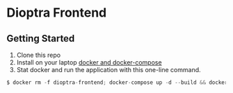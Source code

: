 # Dioptra Frontend

## Getting Started

1. Clone this repo
1. Install on your laptop [docker and docker-compose](https://docs.docker.com/compose/install/)
1. Stat docker and run the application with this one-line command.

```javascript
$ docker rm -f dioptra-frontend; docker-compose up -d --build && docker exec -ti diopt-frontend npm run dev
```